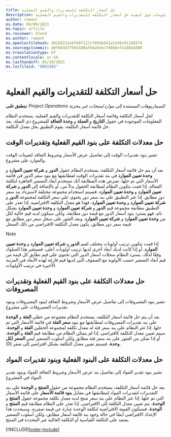 ```yaml
---
title: حل أسعار التكلفة للتقديرات والقيم الفعلية
description: يقدم هذا الموضوع معلومات حول كيفية حل أسعار التكلفة للتقديرات والقيم الفعلية.
author: rumant
ms.date: 04/09/2021
ms.topic: article
ms.reviewer: kfend
ms.author: rumant
ms.openlocfilehash: d81b521acbfd97127cf056bd41a3249c01108374
ms.sourcegitcommit: 40f68387f594180af64a5e5c748b6efa188bd300
ms.translationtype: HT
ms.contentlocale: ar-SA
ms.lasthandoff: 05/10/2021
ms.locfileid: "6001365"
---
```

# <a name="resolving-cost-prices-for-estimates-and-actuals"></a>حل أسعار التكلفة للتقديرات والقيم الفعلية

_**ينطبق على:** Project Operations للسيناريوهات المستندة إلى موارد/منتجات غير مخزنة‬_

لحل أسعار التكلفة وقائمة أسعار التكلفة للتقديرات والقيم الفعلية، يستخدم النظام المعلومات الموجودة في حقول **التاريخ** و **العملة** و **وحدة التعاقد** للمشروع ذي الصلة. بعد حل قائمة أسعار التكلفة، يقوم التطبيق بحل معدل التكلفة.

## <a name="resolving-cost-rates-on-actual-and-estimate-lines-for-time"></a>حل معدلات التكلفة على بنود القيم الفعلية وتقديرات الوقت

تشير بنود تقديرات الوقت إلى تفاصيل عرض الأسعار وشروط التعاقد لتعيينات الوقت والموارد على مشروع.

بعد أن يتم حل قائمة أسعار التكلفة، يستخدم النظام حقول **الدور** و **شركة تعيين الموارد** و **وحدة تعيين الموارد** في بند تقديرات الوقت لمطابقتها مع بنود سعر الدور في قائمة الأسعار التي تم حلها. تفترض هذه المطابقة أنك تستخدم أبعاد التسعير الجاهزة لتكلفة العمالة. إذا قمت بتكوين النظام لمطابقة الحقول بدلاً من، أو بالإضافة إلى **الدور** و **شركة تعيين الموارد** و **وحدة تعيين الموارد**، فسيتم استخدام مجموعة مختلفة لاسترداد بند سعر دور مطابق. إذا عثر التطبيق على بند سعر دور يحتوي على سعر التكلفة لمجموعة **الدور** و **شركة تعيين الموارد** و **وحدة تعيين الموارد**، فهذا هو معدل التكلفة الافتراضية. إذا تعذر على التطبيق مطابقة مجموعة قيم **الدور** و **شركة تعيين الموارد‬‬** و **وحدة تعيين الموارد‬** بشكل تام، فهو يسترد بنود أسعار الدور مع قيمة دور مطابقة، ولكن سيكون لديه قيم خالية لكل من **وحدة تعيين الموارد‬** و **شركة تعيين الموارد‬‬**. وبعد العثور على سجل سعر دور مطابق مع قيمة سعر دور مطابق، يكون معدل التكلفة الافتراضي من ذلك السجل. 

> [!NOTE]
> إذا قمت بتكوين ترتيب أولويات مختلف لقيم **الدور** و **شركة تعيين الموارد** و **وحدة تعيين الموارد**، أو إذا كانت لديك أبعاد أخرى لديها ترتيب أولويات أعلى، فسيتغير هذا السلوك وفقًا لذلك. يسترد النظام سجلات أسعار الدور التي تحتوي على قيم تطابق كل قيمة من قيم أبعاد التسعير حسب الأولوية مع الصفوف التي لديها قيم فارغة لهذه الأبعاد في المرتبة الأخيرة في ترتيب الأولويات.

## <a name="resolving-cost-rates-on-actual-and-estimate-lines-for-expense"></a>حل معدلات التكلفة على بنود القيم الفعلية وتقديرات المصروفات

تشير بنود المصروفات إلى تفاصيل عرض الأسعار وشروط التعاقد لبنود المصروفات وبنود تقديرات المصروفات على مشروع.

بعد أن يتم حل قائمة أسعار التكلفة، يستخدم النظام مجموعة من حقلي **الفئة** و **الوحدة** على بند تقديرات المصروفات لمطابقتها مع بنود **سعر الفئة** في قائمة الأسعار التي تم حلها. إذا عثر النظام على بند سعر فئة له معدل تكلفة لمجموعة الحقلين **الفئة** و **الوحدة**، سيتم تعيين معدل التكلفة كافتراضي. إذا لم يتمكن النظام من مطابقة قيم **الفئة** و **الوحدة**، أو إذا تمكن من العثور على بند سعر فئة مطابق ولكن اسلوب التسعير ليس **السعر لكل وحدة**، فسيتم تعيين معدل التكلفة بشكل افتراضي إلى صفر (0).

## <a name="resolving-cost-rates-on-actual-and-estimate-lines-for-material"></a>حل معدلات التكلفة على البنود الفعلية وبنود تقديرات المواد

تشير بنود تقدير المواد إلى تفاصيل بند عرض الأسعار وشروط التعاقد للمواد وبنود تقدير المواد في المشروع.

بعد حل قائمة أسعار التكلفة، يستخدم النظام مجموعة من حقول **المنتج** و **الوحدة** على بند التقديرات لتقديرات المواد لمطابقتها في مقابل **بنود قائمة الأسعار** على قائمة الأسعار التي تم حلها. إذا عثر النظام على بند سعر منتج لديه معدل تكلفة مجموعة حقول **المنتج** و **الوحدة**، يتم تعيين معدل التكلفة إلى الافتراضي. إذا تعذر على النظام مطابقة قيم **المنتج** و **الوحدة**، فستكون القيمة الافتراضية لتكلفة الوحدة عبارة عن قيمة صفرية. وسيحدث هذا الإعداد الافتراضي أيضًا في حالة وجود بند قائمة أسعار مطابق، ولكن أسلوب التسعير يعتمد على التكلفة القياسية أو التكلفة الحالية غير المحددة في المنتج.

[!INCLUDE[footer-include](../includes/footer-banner.md)]
